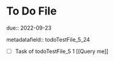 # To Do File

due:: 2022-09-23

metadatafield:: todoTestFile_5_24

- [ ] Task of todoTestFile_5 1 [[Query me]]
